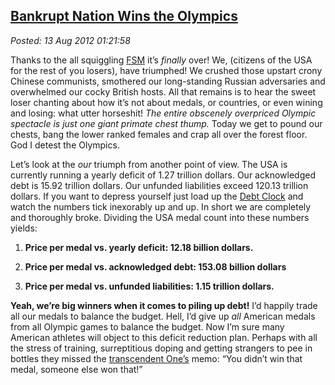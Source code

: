  
[Bankrupt Nation Wins the Olympics](https://bakerjd99.wordpress.com/2012/08/12/bankrupt-nation-wins-the-olympics/)
-----------------------------------------------------------------------------------------------------------------

*Posted: 13 Aug 2012 01:21:58*

Thanks to the all squiggling [FSM](https://www.venganza.org/) it’s
*finally* over! We, (citizens of the USA for the rest of you losers),
have triumphed! We crushed those upstart crony Chinese communists,
smothered our long-standing Russian adversaries and overwhelmed our
cocky British hosts. All that remains is to hear the sweet loser
chanting about how it’s not about medals, or countries, or even wining
and losing: what utter horseshit! *The entire obscenely overpriced
Olympic spectacle is just one giant primate chest thump.* Today we get
to pound our chests, bang the lower ranked females and crap all over the
forest floor. God I detest the Olympics.

Let’s look at the *our* triumph from another point of view. The USA is
currently running a yearly deficit of 1.27 trillion dollars. Our
acknowledged debt is 15.92 trillion dollars. Our unfunded liabilities
exceed 120.13 trillion dollars. If you want to depress yourself just
load up the [Debt Clock](https://www.usdebtclock.org/) and watch the
numbers tick inexorably up and up. In short we are completely and
thoroughly broke. Dividing the USA medal count into these numbers
yields:

1.  **Price per medal vs. yearly deficit: 12.18 billion dollars.**

2.  **Price per medal vs. acknowledged debt: 153.08 billion dollars**

3.  **Price per medal vs. unfunded liabilities: 1.15 trillion dollars.**

**Yeah, we’re big winners when it comes to piling up debt!** I’d happily
trade all our medals to balance the budget. Hell, I’d give up *all*
American medals from all Olympic games to balance the budget. Now I’m
sure many American athletes will object to this deficit reduction plan.
Perhaps with all the stress of training, surreptitious doping and
getting strangers to pee in bottles they missed the [transcendent
One’s](https://www.youtube.com/watch?v=YKjPI6no5ng) memo: “You didn’t win
that medal, someone else won that!”
